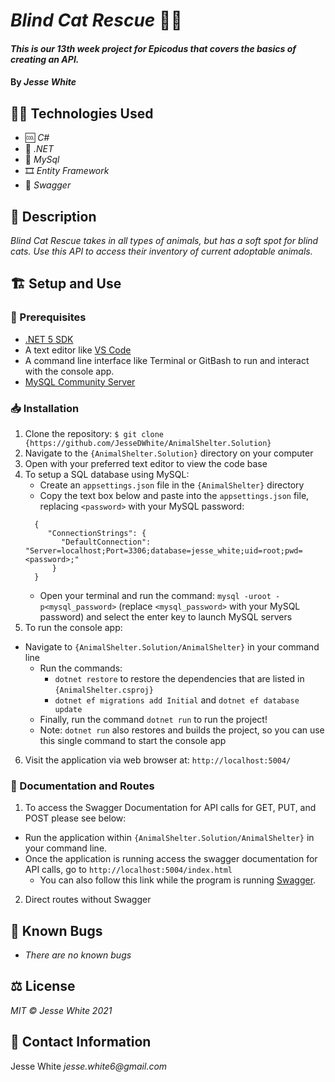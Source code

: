 # _Blind Cat Rescue_ 🐱‍🏍
#### _This is our 13th week project for Epicodus that covers the basics of creating an API._
#### By _Jesse White_
## 👨‍💻 Technologies Used
* 🆒 _C#_
* 🥅 _.NET_
* 💽 _MySql_
* 🎞 _Entity Framework_
* 📄 _Swagger_
## 📜 Description
_Blind Cat Rescue takes in all types of animals, but has a soft spot for blind cats. Use this API to access their inventory of current adoptable animals._
## 🏗 Setup and Use

### 🏫 Prerequisites

- [.NET 5 SDK](https://dotnet.microsoft.com/download/dotnet/5.0)
- A text editor like [VS Code](https://code.visualstudio.com/)
- A command line interface like Terminal or GitBash to run and interact with the console app.
- [MySQL Community Server](https://dev.mysql.com/downloads/file/?id=484914)

### 📥 Installation

1. Clone the repository: `$ git clone {https://github.com/JesseDWhite/AnimalShelter.Solution}`
2. Navigate to the `{AnimalShelter.Solution}` directory on your computer
3. Open with your preferred text editor to view the code base
4. To setup a SQL database using MySQL:
   - Create an `appsettings.json` file in the `{AnimalShelter}` directory
   - Copy the text box below and paste into the `appsettings.json` file, replacing `<password>` with your MySQL password:
   ```
     {
        "ConnectionStrings": {
           "DefaultConnection": "Server=localhost;Port=3306;database=jesse_white;uid=root;pwd=<password>;"
         }
     }
   ```
   - Open your terminal and run the command: `mysql -uroot -p<mysql_password>` (replace `<mysql_password>` with your MySQL password) and select the enter key to launch MySQL servers
5. To run the console app:
 - Navigate to `{AnimalShelter.Solution/AnimalShelter}` in your command line
   - Run the commands:
     - `dotnet restore` to restore the dependencies that are listed in `{AnimalShelter.csproj}`
     - `dotnet ef migrations add Initial` and `dotnet ef database update`
   - Finally, run the command `dotnet run` to run the project!
   - Note: `dotnet run` also restores and builds the project, so you can use this single command to start the console app
6. Visit the application via web browser at: `http://localhost:5004/`

### 📑 Documentation and Routes
1. To access the Swagger Documentation for API calls for GET, PUT, and POST please see below:
 - Run the application within `{AnimalShelter.Solution/AnimalShelter}` in your command line.
 - Once the application is running access the swagger documentation for API calls, go to `http://localhost:5004/index.html`
    - You can also follow this link while the program is running [Swagger](http://localhost:5004/index.html).
2. Direct routes without Swagger

## 🐛 Known Bugs
* _There are no known bugs_
## ⚖ License
_MIT © Jesse White 2021_
## 🤳 Contact Information
Jesse White _jesse.white6@gmail.com_